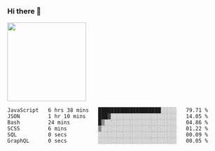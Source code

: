 ### Hi there 👋

<!--
**hwolf0610/hwolf0610** is a ✨ _special_ ✨ repository because its `README.md` (this file) appears on your GitHub profile.

Here are some ideas to get you started:

- 🔭 I’m currently working on ...
- 🌱 I’m currently learning ...
- 👯 I’m looking to collaborate on ...
- 🤔 I’m looking for help with ...
- 💬 Ask me about ...
- 📫 How to reach me: ...
- 😄 Pronouns: ...
- ⚡ Fun fact: ...
-->

<img height="180em" src="https://github-readme-stats.vercel.app/api?username=hwolf0610&show_icons=true&hide_border=true&&count_private=true&include_all_commits=true" />


<!--START_SECTION:waka-->

```text
JavaScript   6 hrs 38 mins   ████████████████████░░░░░   79.71 %
JSON         1 hr 10 mins    ███▓░░░░░░░░░░░░░░░░░░░░░   14.05 %
Bash         24 mins         █▒░░░░░░░░░░░░░░░░░░░░░░░   04.86 %
SCSS         6 mins          ▒░░░░░░░░░░░░░░░░░░░░░░░░   01.22 %
SQL          0 secs          ░░░░░░░░░░░░░░░░░░░░░░░░░   00.09 %
GraphQL      0 secs          ░░░░░░░░░░░░░░░░░░░░░░░░░   00.05 %
```

<!--END_SECTION:waka-->
